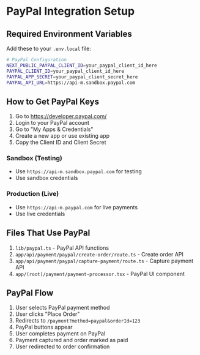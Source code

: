 # PayPal Integration Setup

## Required Environment Variables

Add these to your `.env.local` file:

```bash
# PayPal Configuration
NEXT_PUBLIC_PAYPAL_CLIENT_ID=your_paypal_client_id_here
PAYPAL_CLIENT_ID=your_paypal_client_id_here
PAYPAL_APP_SECRET=your_paypal_client_secret_here
PAYPAL_API_URL=https://api-m.sandbox.paypal.com
```

## How to Get PayPal Keys

1. Go to https://developer.paypal.com/
2. Login to your PayPal account
3. Go to "My Apps & Credentials"
4. Create a new app or use existing app
5. Copy the Client ID and Client Secret

### Sandbox (Testing)
- Use `https://api-m.sandbox.paypal.com` for testing
- Use sandbox credentials

### Production (Live)
- Use `https://api-m.paypal.com` for live payments
- Use live credentials

## Files That Use PayPal

1. `lib/paypal.ts` - PayPal API functions
2. `app/api/payment/paypal/create-order/route.ts` - Create order API
3. `app/api/payment/paypal/capture-payment/route.ts` - Capture payment API
4. `app/(root)/payment/payment-processor.tsx` - PayPal UI component

## PayPal Flow

1. User selects PayPal payment method
2. User clicks "Place Order"
3. Redirects to `/payment?method=paypal&orderId=123`
4. PayPal buttons appear
5. User completes payment on PayPal
6. Payment captured and order marked as paid
7. User redirected to order confirmation
